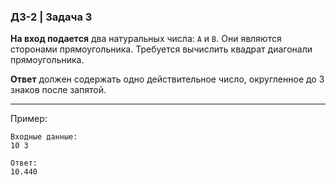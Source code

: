 ### ДЗ-2 | Задача 3 ###


**На вход подается** два натуральных числа: ```A``` и ```B```. Они являются сторонами прямоугольника. Требуется вычислить квадрат диагонали прямоугольника. 

**Ответ** должен содержать одно действительное число, округленное до 3 знаков после запятой. 

--------
Пример: 

```
Входные данные:
10 3

Ответ:
10.440
```
